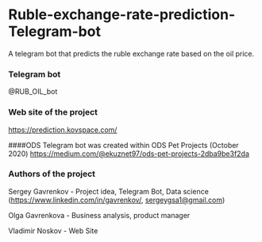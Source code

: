 # Ruble-exchange-rate-prediction-Telegram-bot
A telegram bot that predicts the ruble exchange rate based on the oil price.

### Telegram bot

@RUB_OIL_bot

### Web site of the project

https://prediction.kovspace.com/

####ODS
Telegram bot was created within ODS Pet Projects (October 2020) 
<https://medium.com/@ekuznet97/ods-pet-projects-2dba9be3f2da>


### Authors of the project

Sergey Gavrenkov - Project idea, Telegram Bot, Data science (https://www.linkedin.com/in/gavrenkov/, sergeygsa1@gmail.com)

Olga Gavrenkova - Business analysis, product manager

Vladimir Noskov - Web Site


